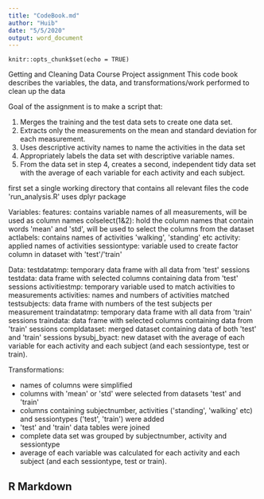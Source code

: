 ```yaml
---
title: "CodeBook.md"
author: "Huib"
date: "5/5/2020"
output: word_document
---
```

```{r setup, include=FALSE}
knitr::opts_chunk$set(echo = TRUE)
```

Getting and Cleaning Data Course Project assignment
This code book describes the variables, the data, and  transformations/work performed to clean up the data

Goal of the assignment is to make a script that:
1.	Merges the training and the test data sets to create one data set.
2.	Extracts only the measurements on the mean and standard deviation for each measurement. 
3.	Uses descriptive activity names to name the activities in the data set
4.	Appropriately labels the data set with descriptive variable names. 
5.	From the data set in step 4, creates a second, independent tidy data set with the average of each variable for each activity and each subject.

first set a single working directory that contains all relevant files
the code 'run_analysis.R' uses dplyr package

Variables: 
features: contains variable names of all measurements, will be used as column names
colselect(1&2): hold the column names that contain words 'mean' and 'std', will be used to select       the columns from the dataset
actlabels: contains names of activities 'walking', 'standing' etc
activity: applied names of activities
sessiontype: variable used to create factor column in dataset with 'test'/'train'

Data:
testdatatmp: temporary data frame with all data from 'test' sessions
testdata: data frame with selected columns containing data from 'test' sessions
activitiestmp: temporary variable used to match activities to measurements
activities: names and numbers of activities matched
testsubjects: data frame with numbers of the test subjects per measurement
traindatatmp: temporary data frame with all data from 'train' sessions
traindata: data frame with selected columns containing data from 'train' sessions
compldataset: merged dataset containing data of both 'test' and 'train' sessions
bysubj_byact: new dataset with the average of each variable for each activity and each subject (and       each sessiontype, test or train).

Transformations:
- names of columns were simplified
- columns with 'mean' or 'std' were selected from datasets 'test' and 'train'
- columns containing subjectnumber, activities ('standing', 'walking' etc) and sessiontypes ('test', 'train') were added
- 'test' and 'train' data tables were joined
- complete data set was grouped by subjectnumber, activity and sessiontype
- average of each variable was calculated for each activity and each subject (and each sessiontype, test or train).


## R Markdown
